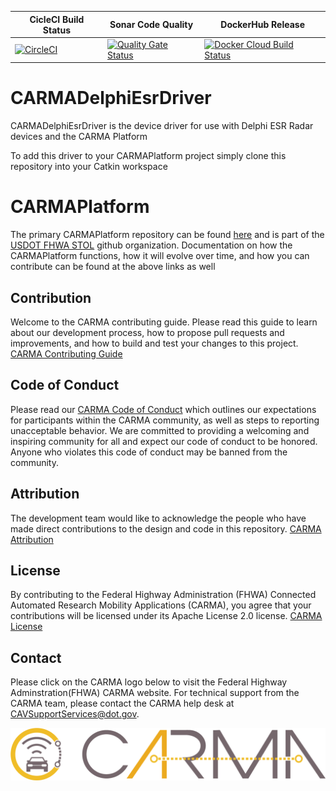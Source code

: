| CicleCI Build Status | Sonar Code Quality | DockerHub Release |
|------|-----|-----|
[![CircleCI](https://img.shields.io/circleci/build/gh/usdot-fhwa-stol/carma-delphi-esr-driver/develop?label=CircleCI)](https://app.circleci.com/pipelines/github/usdot-fhwa-stol/carma-delphi-esr-driver?branch=develop) | [![Quality Gate Status](https://sonarcloud.io/api/project_badges/measure?project=usdot-fhwa-stol_CARMADelphiEsrDriver&metric=alert_status)](https://sonarcloud.io/dashboard?id=usdot-fhwa-stol_CARMADelphiEsrDriver) | [![Docker Cloud Build Status](https://img.shields.io/docker/cloud/build/usdotfhwastol/carma-delphi-esr-driver?label=carma-delphi-esr-driver)](https://hub.docker.com/repository/docker/usdotfhwastol/carma-delphi-esr-driver) 
# CARMADelphiEsrDriver
CARMADelphiEsrDriver is the device driver for use with Delphi ESR Radar devices and the CARMA Platform

To add this driver to your CARMAPlatform project simply clone this repository into your Catkin workspace

# CARMAPlatform
The primary CARMAPlatform repository can be found [here](https://github.com/usdot-fhwa-stol/carma-platform) and is part of the [USDOT FHWA STOL](https://github.com/usdot-fhwa-stol/)
github organization. Documentation on how the CARMAPlatform functions, how it will evolve over time, and how you can contribute can be found at the above links as well

## Contribution
Welcome to the CARMA contributing guide. Please read this guide to learn about our development process, how to propose pull requests and improvements, and how to build and test your changes to this project. [CARMA Contributing Guide](https://github.com/usdot-fhwa-stol/carma-platform/blob/develop/Contributing.md) 

## Code of Conduct 
Please read our [CARMA Code of Conduct](https://github.com/usdot-fhwa-stol/carma-platform/blob/develop/Code_of_Conduct.md) which outlines our expectations for participants within the CARMA community, as well as steps to reporting unacceptable behavior. We are committed to providing a welcoming and inspiring community for all and expect our code of conduct to be honored. Anyone who violates this code of conduct may be banned from the community.

## Attribution
The development team would like to acknowledge the people who have made direct contributions to the design and code in this repository. [CARMA Attribution](https://github.com/usdot-fhwa-stol/carma-platform/blob/develop/ATTRIBUTION.txt) 

## License
By contributing to the Federal Highway Administration (FHWA) Connected Automated Research Mobility Applications (CARMA), you agree that your contributions will be licensed under its Apache License 2.0 license. [CARMA License](https://github.com/usdot-fhwa-stol/carma-platform/blob/develop/docs/License.md) 

## Contact
Please click on the CARMA logo below to visit the Federal Highway Adminstration(FHWA) CARMA website. For technical support from the CARMA team, please contact the CARMA help desk at CAVSupportServices@dot.gov.

[![CARMA Image](https://raw.githubusercontent.com/usdot-fhwa-stol/carma-platform/develop/docs/image/CARMA_icon.png)](https://highways.dot.gov/research/research-programs/operations/CARMA)
